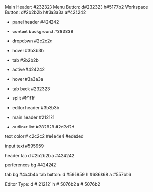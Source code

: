 Main Header: #232323
 Menu Button:
  d#232323
  h#5177b2
 Workspace Button:
  d#2b2b2b
  h#3a3a3a
  a#424242
 
 
 * panel header #424242
  * content background #383838

 * dropdown #2c2c2c
  * hover #3b3b3b

 * tab #2b2b2b
  * active #424242
  * hover #3a3a3a

 * tab back #232323

 * split #1f1f1f

 * editor header #3b3b3b

 * main header #212121

 * outliner list
  #282828
  #2d2d2d

  text color # c2c2c2
  #e4e4e4
  #ededed

input text #595959

header tab
 d #2b2b2b
 a #424242

 perferences
  bg #424242
  
tab bg #4b4b4b
  tab button:
   d #595959
   h #686868
   a #557bb6
  
Editor Type:
 d # 212121
 h # 5076b2
 a # 5076b2
